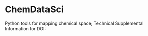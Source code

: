 # ChemDataSci
Python tools for mapping chemical space; Technical Supplemental Information for DOI: 


